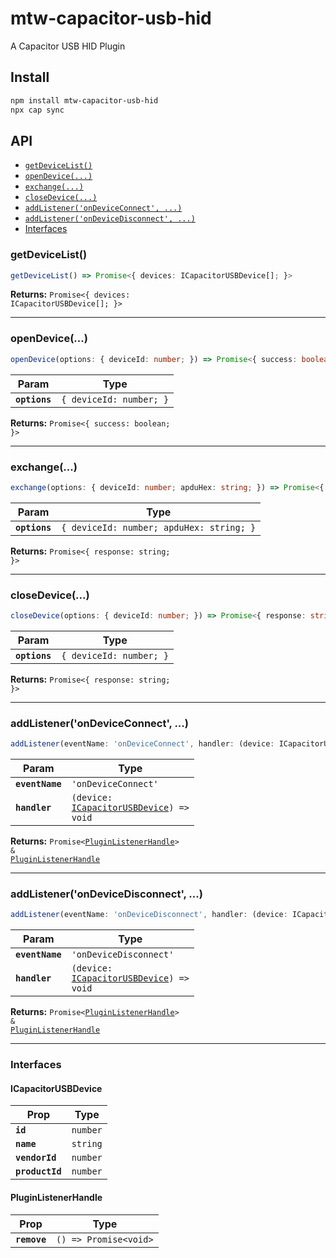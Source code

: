 # mtw-capacitor-usb-hid

A Capacitor USB HID Plugin

## Install

```bash
npm install mtw-capacitor-usb-hid
npx cap sync
```

## API

<docgen-index>

* [`getDeviceList()`](#getdevicelist)
* [`openDevice(...)`](#opendevice)
* [`exchange(...)`](#exchange)
* [`closeDevice(...)`](#closedevice)
* [`addListener('onDeviceConnect', ...)`](#addlistenerondeviceconnect-)
* [`addListener('onDeviceDisconnect', ...)`](#addlistenerondevicedisconnect-)
* [Interfaces](#interfaces)

</docgen-index>

<docgen-api>
<!--Update the source file JSDoc comments and rerun docgen to update the docs below-->

### getDeviceList()

```typescript
getDeviceList() => Promise<{ devices: ICapacitorUSBDevice[]; }>
```

**Returns:** <code>Promise&lt;{ devices: ICapacitorUSBDevice[]; }&gt;</code>

--------------------


### openDevice(...)

```typescript
openDevice(options: { deviceId: number; }) => Promise<{ success: boolean; }>
```

| Param         | Type                               |
| ------------- | ---------------------------------- |
| **`options`** | <code>{ deviceId: number; }</code> |

**Returns:** <code>Promise&lt;{ success: boolean; }&gt;</code>

--------------------


### exchange(...)

```typescript
exchange(options: { deviceId: number; apduHex: string; }) => Promise<{ response: string; }>
```

| Param         | Type                                                |
| ------------- | --------------------------------------------------- |
| **`options`** | <code>{ deviceId: number; apduHex: string; }</code> |

**Returns:** <code>Promise&lt;{ response: string; }&gt;</code>

--------------------


### closeDevice(...)

```typescript
closeDevice(options: { deviceId: number; }) => Promise<{ response: string; }>
```

| Param         | Type                               |
| ------------- | ---------------------------------- |
| **`options`** | <code>{ deviceId: number; }</code> |

**Returns:** <code>Promise&lt;{ response: string; }&gt;</code>

--------------------


### addListener('onDeviceConnect', ...)

```typescript
addListener(eventName: 'onDeviceConnect', handler: (device: ICapacitorUSBDevice) => void) => Promise<PluginListenerHandle> & PluginListenerHandle
```

| Param           | Type                                                                                     |
| --------------- | ---------------------------------------------------------------------------------------- |
| **`eventName`** | <code>'onDeviceConnect'</code>                                                           |
| **`handler`**   | <code>(device: <a href="#icapacitorusbdevice">ICapacitorUSBDevice</a>) =&gt; void</code> |

**Returns:** <code>Promise&lt;<a href="#pluginlistenerhandle">PluginListenerHandle</a>&gt; & <a href="#pluginlistenerhandle">PluginListenerHandle</a></code>

--------------------


### addListener('onDeviceDisconnect', ...)

```typescript
addListener(eventName: 'onDeviceDisconnect', handler: (device: ICapacitorUSBDevice) => void) => Promise<PluginListenerHandle> & PluginListenerHandle
```

| Param           | Type                                                                                     |
| --------------- | ---------------------------------------------------------------------------------------- |
| **`eventName`** | <code>'onDeviceDisconnect'</code>                                                        |
| **`handler`**   | <code>(device: <a href="#icapacitorusbdevice">ICapacitorUSBDevice</a>) =&gt; void</code> |

**Returns:** <code>Promise&lt;<a href="#pluginlistenerhandle">PluginListenerHandle</a>&gt; & <a href="#pluginlistenerhandle">PluginListenerHandle</a></code>

--------------------


### Interfaces


#### ICapacitorUSBDevice

| Prop            | Type                |
| --------------- | ------------------- |
| **`id`**        | <code>number</code> |
| **`name`**      | <code>string</code> |
| **`vendorId`**  | <code>number</code> |
| **`productId`** | <code>number</code> |


#### PluginListenerHandle

| Prop         | Type                                      |
| ------------ | ----------------------------------------- |
| **`remove`** | <code>() =&gt; Promise&lt;void&gt;</code> |

</docgen-api>
